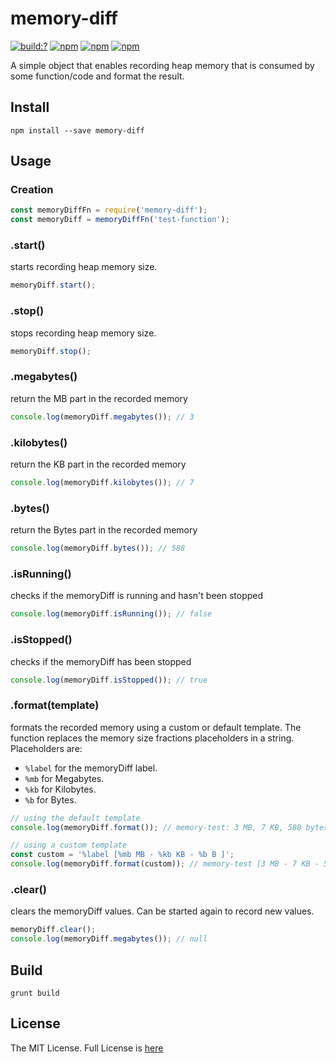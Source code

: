 # memory-diff

[![build:?](https://travis-ci.org/js-shelf/memory-diff.svg?branch=master)](https://travis-ci.org/js-shelf/memory-diff) [![npm](https://img.shields.io/npm/v/memory-diff.svg)](https://www.npmjs.com/package/memory-diff) [![npm](https://img.shields.io/npm/dm/memory-diff.svg)](https://www.npmjs.com/package/memory-diff) [![npm](https://img.shields.io/badge/node-%3E=%206.0-blue.svg)](https://www.npmjs.com/package/memory-diff)

A simple object that enables recording heap memory that is consumed by some function/code and format the result.

## Install
```
npm install --save memory-diff
```

## Usage

### Creation
```js
const memoryDiffFn = require('memory-diff');
const memoryDiff = memoryDiffFn('test-function');
```

### .start()
starts recording heap memory size.

```js
memoryDiff.start();
```

### .stop()
stops recording heap memory size.

```js
memoryDiff.stop();
```

### .megabytes()
return the MB part in the recorded memory

```js
console.log(memoryDiff.megabytes()); // 3
```

### .kilobytes()
return the KB part in the recorded memory

```js
console.log(memoryDiff.kilobytes()); // 7
```

### .bytes()
return the Bytes part in the recorded memory

```js
console.log(memoryDiff.bytes()); // 588
```

### .isRunning()
checks if the memoryDiff is running and hasn't been stopped

```js
console.log(memoryDiff.isRunning()); // false
```

### .isStopped()
checks if the memoryDiff has been stopped

```js
console.log(memoryDiff.isStopped()); // true
```

### .format(template)
formats the recorded memory using a custom or default template. The function replaces the memory size fractions placeholders in a string. Placeholders are:

* `%label` for the memoryDiff label.
* `%mb` for Megabytes.
* `%kb` for Kilobytes.
* `%b` for Bytes.

```js
// using the default template
console.log(memoryDiff.format()); // memory-test: 3 MB, 7 KB, 588 bytes

// using a custom template
const custom = '%label [%mb MB - %kb KB - %b B ]';
console.log(memoryDiff.format(custom)); // memory-test [3 MB - 7 KB - 588 B ]
```

### .clear()
clears the memoryDiff values. Can be started again to record new values.

```js
memoryDiff.clear();
console.log(memoryDiff.megabytes()); // null
```

## Build
```
grunt build
```

## License
The MIT License. Full License is [here](https://github.com/js-shelf/memory-diff/blob/master/LICENSE)
